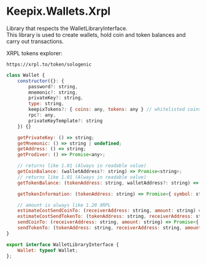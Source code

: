 # Keepix.Wallets.Xrpl

Library that respects the WalletLibraryInterface.  
This library is used to create wallets, hold coin and token balances and carry out transactions.

XRPL tokens explorer:

```https://xrpl.to/token/sologenic```  

```js
class Wallet {
    constructor({}: {
        password?: string,
        mnemonic?: string,
        privateKey?: string,
        type: string,
        keepixTokens?: { coins: any, tokens: any } // whitelisted coins & tokens
        rpc?: any,
        privateKeyTemplate?: string
    }) {}

    getPrivateKey: () => string;
    getMnemonic: () => string | undefined;
    getAddress: () => string;
    getProdiver: () => Promise<any>;

    // returns like 1.01 (Always in readable value)
    getCoinBalance: (walletAddress?: string) => Promise<string>;
    // returns like 1.01 (Always in readable value)
    getTokenBalance: (tokenAddress: string, walletAddress?: string) => Promise<string>;

    getTokenInformation: (tokenAddress: string) => Promise<{ symbol: string, decimals: number, name: string } | undefined>;

    // amount is always like 1.20 XRPL
    estimateCostSendCoinTo: (receiverAddress: string, amount: string) => Promise<{ success: boolean, description: string }>;
    estimateCostSendTokenTo: (tokenAddress: string, receiverAddress: string, amount: string) => Promise<{ success: boolean, description: string }>;
    sendCoinTo: (receiverAddress: string, amount: string) => Promise<{ success: boolean, description: string }>;
    sendTokenTo: (tokenAddress: string, receiverAddress: string, amount: string) => Promise<{ success: boolean, description: string }>;
}

export interface WalletLibraryInterface {
    Wallet: typeof Wallet;
};
```
